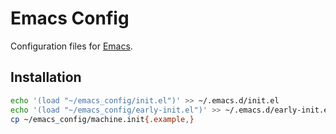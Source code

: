 # Emacs Config

Configuration files for [Emacs](https://www.gnu.org/software/emacs/).

## Installation

```sh
echo '(load "~/emacs_config/init.el")' >> ~/.emacs.d/init.el
echo '(load "~/emacs_config/early-init.el")' >> ~/.emacs.d/early-init.el
cp ~/emacs_config/machine.init{.example,}
```
